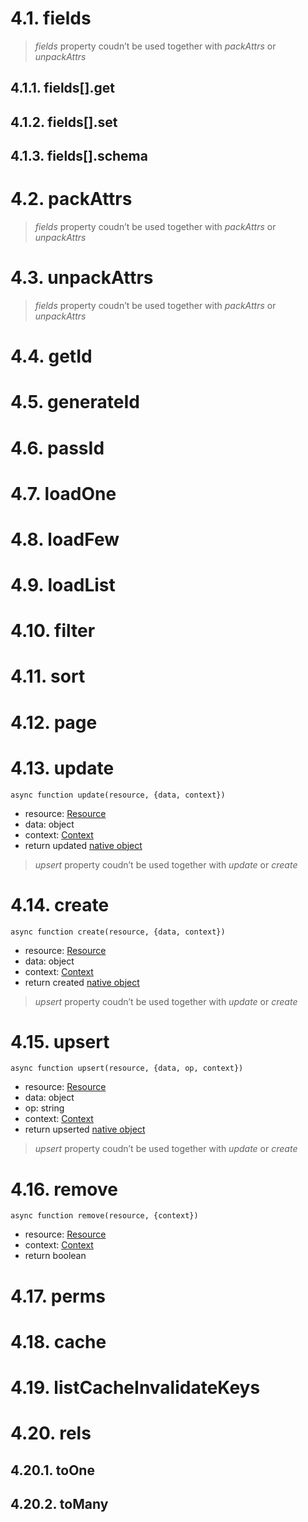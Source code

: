 <a name="fields"></a>
# 4.1. fields

> _fields_ property coudn’t be used together with _packAttrs_ or _unpackAttrs_


<a name="fields-get"></a>
## 4.1.1. fields[].get


<a name="fields-set"></a>
## 4.1.2. fields[].set


<a name="fields-schema"></a>
## 4.1.3. fields[].schema

<a name="packAttrs"></a>
# 4.2. packAttrs

> _fields_ property coudn’t be used together with _packAttrs_ or _unpackAttrs_


<a name="unpackAttrs"></a>
# 4.3. unpackAttrs

> _fields_ property coudn’t be used together with _packAttrs_ or _unpackAttrs_


<a name="getId"></a>
# 4.4. getId


<a name="generateId"></a>
# 4.5. generateId


<a name="passId"></a>
# 4.6. passId


<a name="loadOne"></a>
# 4.7. loadOne


<a name="loadFew"></a>
# 4.8. loadFew


<a name="loadList"></a>
# 4.9. loadList


<a name="filter"></a>
# 4.10. filter


<a name="sort"></a>
# 4.11. sort


<a name="page"></a>
# 4.12. page


<a name="update"></a>
# 4.13. update

```
async function update(resource, {data, context})
```

* resource: [Resource](resource.md)
* data: object
* context: [Context](context.md)
* return updated [native object](get-started.md#presentations-native)


> _upsert_ property coudn’t be used together with _update_ or _create_


<a name="create"></a>
# 4.14. create

```
async function create(resource, {data, context})
```

* resource: [Resource](resource.md)
* data: object
* context: [Context](context.md)
* return created [native object](get-started.md#presentations-native)

> _upsert_ property coudn’t be used together with _update_ or _create_


<a name="upsert"></a>
# 4.15. upsert

```
async function upsert(resource, {data, op, context})
```

* resource: [Resource](resource.md)
* data: object
* op: string
* context: [Context](context.md)
* return upserted [native object](get-started.md#presentations-native)

> _upsert_ property coudn’t be used together with _update_ or _create_


<a name="remove"></a>
# 4.16. remove

```
async function remove(resource, {context})
```

* resource: [Resource](resource.md)
* context: [Context](context.md)
* return boolean


<a name="perms"></a>
# 4.17. perms


<a name="cache"></a>
# 4.18. cache


<a name="listCacheInvalidateKeys"></a>
# 4.19. listCacheInvalidateKeys


<a name="rels"></a>
# 4.20. rels

## 4.20.1. toOne

## 4.20.2. toMany